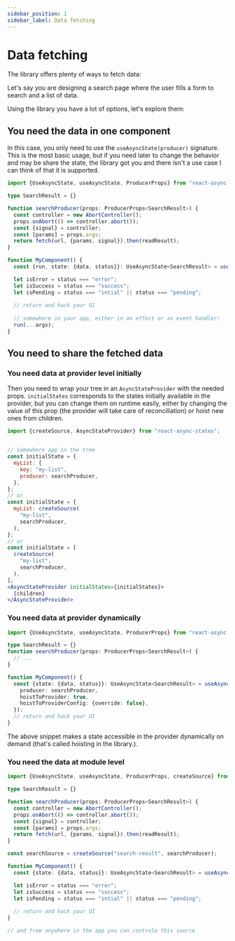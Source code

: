 ```yaml
---
sidebar_position: 1
sidebar_label: Data fetching
---
```


# Data fetching
The library offers plenty of ways to fetch data:

Let's say you are designing a search page where the user fills a form to search
and a list of data.

Using the library you have a lot of options, let's explore them:

## You need the data in one component

In this case, you only need to use the `useAsyncState(producer)` signature.
This is the most basic usage, but if you need later to change the behavior and
may be share the state, the library got you and there isn't a use case I can
think of that it is supported.


```typescript
import {UseAsyncState, useAsyncState, ProducerProps} from "react-async-states";

type SearchResult = {}

function searchProducer(props: ProducerProps<SearchResult>) {
  const controller = new AbortController();
  props.onAbort(() => controller.abort());
  const {signal} = controller;
  const [params] = props.args;
  return fetch(url, {params, signal}).then(readResult);
}

function MyComponent() {
  const {run, state: {data, status}}: UseAsyncState<SearchResult> = useAsyncState(searchProducer);

  let isError = status === "error";
  let isSuccess = status === "success";
  let isPending = status === "intial" || status === "pending";
  
  // return and hack your UI
  
  // somewhere in your app, either in an effect or an event handler:
  run(...args);
}
```

## You need to share the fetched data
### You need data at provider level initially

Then you need to wrap your tree in an `AsyncStateProvider` with the needed
props.
`initialStates` corresponds to the states initially available in the provider,
but you can change them on runtime easily, either by changing the value of this
prop (the provider will take care of reconciliation) or hoist new ones from children.

```jsx
import {createSource, AsyncStateProvider} from "react-async-states";


// Somewhere app in the tree
const initialState = {
  myList: {
    key: "my-list",
    producer: searchProducer,
  },
};
// or
const initialState = {
  myList: createSource(
    "my-list",
    searchProducer,
  ),
};
// or
const initialState = [
  createSource(
    "my-list",
    searchProducer,
  ),
];
<AsyncStateProvider initialStates={initialStates}>
  {children}
</AsyncStateProvider>
```

### You need data at provider dynamically

```typescript
import {UseAsyncState, useAsyncState, ProducerProps} from "react-async-states";

type SearchResult = {}
function searchProducer(props: ProducerProps<SearchResult>) {
  // ...
}

function MyComponent() {
  const {state: {data, status}}: UseAsyncState<SearchResult> = useAsyncState({
    producer: searchProducer,
    hoistToProvider: true,
    hoistToProviderConfig: {override: false},
  });
  // return and hack your UI
}
```

The above snippet makes a state accessible in the provider dynamically
on demand (that's called hoisting in the library.).


### You need the data at module level

```typescript
import {UseAsyncState, useAsyncState, ProducerProps, createSource} from "react-async-states";

type SearchResult = {}

function searchProducer(props: ProducerProps<SearchResult>) {
  const controller = new AbortController();
  props.onAbort(() => controller.abort());
  const {signal} = controller;
  const [params] = props.args;
  return fetch(url, {params, signal}).then(readResult);
}

const searchSource = createSource("search-result", searchProducer);

function MyComponent() {
  const {state: {data, status}}: UseAsyncState<SearchResult> = useAsyncState(searchSource);

  let isError = status === "error";
  let isSuccess = status === "success";
  let isPending = status === "intial" || status === "pending";
  
  // return and hack your UI
}

// and from anywhere in the app you can controle this source

```


